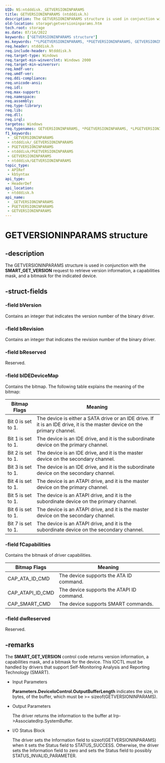 ```yaml
---
UID: NS:ntdddisk._GETVERSIONINPARAMS
title: GETVERSIONINPARAMS (ntdddisk.h)
description: The GETVERSIONINPARAMS structure is used in conjunction with the SMART_GET_VERSION request to retrieve version information, a capabilities mask, and a bitmask for the indicated device.
old-location: storage\getversioninparams.htm
tech.root: storage
ms.date: 07/14/2022
keywords: ["GETVERSIONINPARAMS structure"]
ms.keywords: "*LPGETVERSIONINPARAMS, *PGETVERSIONINPARAMS, GETVERSIONINPARAMS, GETVERSIONINPARAMS structure [Storage Devices], LPGETVERSIONINPARAMS, LPGETVERSIONINPARAMS structure pointer [Storage Devices], PGETVERSIONINPARAMS, PGETVERSIONINPARAMS structure pointer [Storage Devices], _GETVERSIONINPARAMS, ntdddisk/GETVERSIONINPARAMS, ntdddisk/LPGETVERSIONINPARAMS, ntdddisk/PGETVERSIONINPARAMS, storage.getversioninparams, structs-IDE_5426037d-a75f-4b92-a935-e467d02ec8c7.xml"
req.header: ntdddisk.h
req.include-header: Ntdddisk.h
req.target-type: Windows
req.target-min-winverclnt: Windows 2000
req.target-min-winversvr: 
req.kmdf-ver: 
req.umdf-ver: 
req.ddi-compliance: 
req.unicode-ansi: 
req.idl: 
req.max-support: 
req.namespace: 
req.assembly: 
req.type-library: 
req.lib: 
req.dll: 
req.irql: 
targetos: Windows
req.typenames: GETVERSIONINPARAMS, *PGETVERSIONINPARAMS, *LPGETVERSIONINPARAMS
f1_keywords:
 - _GETVERSIONINPARAMS
 - ntdddisk/_GETVERSIONINPARAMS
 - PGETVERSIONINPARAMS
 - ntdddisk/PGETVERSIONINPARAMS
 - GETVERSIONINPARAMS
 - ntdddisk/GETVERSIONINPARAMS
topic_type:
 - APIRef
 - kbSyntax
api_type:
 - HeaderDef
api_location:
 - ntdddisk.h
api_name:
 - _GETVERSIONINPARAMS
 - PGETVERSIONINPARAMS
 - GETVERSIONINPARAMS
---
```


# GETVERSIONINPARAMS structure

## -description

The GETVERSIONINPARAMS structure is used in conjunction with the **SMART_GET_VERSION** request to retrieve version information, a capabilities mask, and a bitmask for the indicated device.

## -struct-fields

### -field bVersion

Contains an integer that indicates the version number of the binary driver.

### -field bRevision

Contains an integer that indicates the revision number of the binary driver.

### -field bReserved

Reserved.

### -field bIDEDeviceMap

Contains the bitmap. The following table explains the meaning of the bitmap:

| Bitmap Flags | Meaning |
| ------------ | ------- |
| Bit 0 is set to 1. | The device is either a SATA drive or an IDE drive. If it is an IDE drive, it is the master device on the primary channel. |
| Bit 1 is set to 1. | The device is an IDE drive, and it is the subordinate device on the primary channel. |
| Bit 2 is set to 1. | The device is an IDE drive, and it is the master device on the secondary channel. |
| Bit 3 is set to 1. | The device is an IDE drive, and it is the subordinate device on the secondary channel. |
| Bit 4 is set to 1. | The device is an ATAPI drive, and it is the master device on the primary channel. |
| Bit 5 is set to 1. | The device is an ATAPI drive, and it is the subordinate device on the primary channel. |
| Bit 6 is set to 1. | The device is an ATAPI drive, and it is the master device on the secondary channel. |
| Bit 7 is set to 1. | The device is an ATAPI drive, and it is the subordinate device on the secondary channel. |

### -field fCapabilities

Contains the bitmask of driver capabilities.

| Bitmap Flags | Meaning |
| ------------ | ------- |
| CAP_ATA_ID_CMD   | The device supports the ATA ID command. |
| CAP_ATAPI_ID_CMD | The device supports the ATAPI ID command. |
| CAP_SMART_CMD    | The device supports SMART commands. |

### -field dwReserved

Reserved.

## -remarks

The **SMART_GET_VERSION** control code returns version information, a capabilities mask, and a bitmask for the device. This IOCTL must be handled by drivers that support Self-Monitoring Analysis and Reporting Technology (SMART).

* Input Parameters

  **Parameters.DeviceIoControl.OutputBufferLength** indicates the size, in bytes, of the buffer, which must be >= sizeof(GETVERSIONINPARAMS).

* Output Parameters

  The driver returns the information to the buffer at Irp->AssociatedIrp.SystemBuffer.

* I/O Status Block

  The driver sets the Information field to sizeof(GETVERSIONINPARAMS) when it sets the Status field to STATUS_SUCCESS. Otherwise, the driver sets the Information field to zero and sets the Status field to possibly STATUS_INVALID_PARAMETER.

